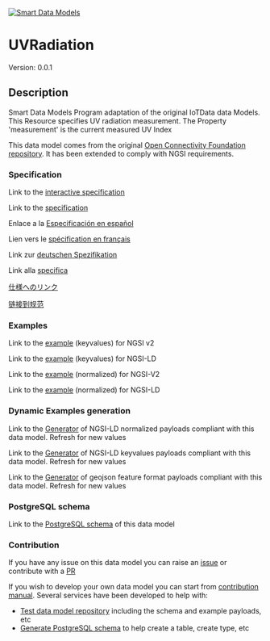 [![Smart Data Models](https://smartdatamodels.org/wp-content/uploads/2022/01/SmartDataModels_logo.png "Logo")](https://smartdatamodels.org)
# UVRadiation
Version: 0.0.1

## Description 

Smart Data Models Program adaptation of the original IoTData data Models. This Resource specifies UV radiation measurement. The Property 'measurement' is the current measured UV Index

This data model comes from the original [Open Connectivity Foundation repository](https://github.com/openconnectivityfoundation/IoTDataModels). It has been extended to comply with NGSI requirements.
### Specification

Link to the [interactive specification](https://swagger.lab.fiware.org/?url=https://smart-data-models.github.io/dataModel.OCF/UVRadiation/swagger.yaml)

Link to the [specification](https://github.com/smart-data-models/dataModel.OCF/blob/master/UVRadiation/doc/spec.md)

Enlace a la [Especificación en español](https://github.com/smart-data-models/dataModel.OCF/blob/master/UVRadiation/doc/spec_ES.md)

Lien vers le [spécification en français](https://github.com/smart-data-models/dataModel.OCF/blob/master/UVRadiation/doc/spec_FR.md)

Link zur [deutschen Spezifikation](https://github.com/smart-data-models/dataModel.OCF/blob/master/UVRadiation/doc/spec_DE.md)

Link alla [specifica](https://github.com/smart-data-models/dataModel.OCF/blob/master/UVRadiation/doc/spec_IT.md)

[仕様へのリンク](https://github.com/smart-data-models/dataModel.OCF/blob/master/UVRadiation/doc/spec_JA.md)

[链接到规范](https://github.com/smart-data-models/dataModel.OCF/blob/master/UVRadiation/doc/spec_ZH.md)
### Examples

Link to the [example](https://smart-data-models.github.io/dataModel.OCF/UVRadiation/examples/example.json) (keyvalues) for NGSI v2

Link to the [example](https://smart-data-models.github.io/dataModel.OCF/UVRadiation/examples/example.jsonld) (keyvalues) for NGSI-LD

Link to the [example](https://smart-data-models.github.io/dataModel.OCF/UVRadiation/examples/example-normalized.json) (normalized) for NGSI-V2

Link to the [example](https://smart-data-models.github.io/dataModel.OCF/UVRadiation/examples/example-normalized.jsonld) (normalized) for NGSI-LD
### Dynamic Examples generation

Link to the [Generator](https://smartdatamodels.org/extra/ngsi-ld_generator.php?schemaUrl=https://raw.githubusercontent.com/smart-data-models/dataModel.OCF/master/UVRadiation/schema.json&email=info@smartdatamodels.org) of NGSI-LD normalized payloads compliant with this data model. Refresh for new values

Link to the [Generator](https://smartdatamodels.org/extra/ngsi-ld_generator_keyvalues.php?schemaUrl=https://raw.githubusercontent.com/smart-data-models/dataModel.OCF/master/UVRadiation/schema.json&email=info@smartdatamodels.org) of NGSI-LD keyvalues payloads compliant with this data model. Refresh for new values

Link to the [Generator](https://smartdatamodels.org/extra/geojson_features_generator.php?schemaUrl=https://raw.githubusercontent.com/smart-data-models/dataModel.OCF/master/UVRadiation/schema.json&email=info@smartdatamodels.org) of geojson feature format payloads compliant with this data model. Refresh for new values
### PostgreSQL schema

Link to the [PostgreSQL schema](https://smart-data-models.github.io/dataModel.OCF/UVRadiation/schema.sql) of this data model
### Contribution

 If you have any issue on this data model you can raise an [issue](https://github.com/smart-data-models/dataModel.OCF/issues)  or contribute with a [PR](https://github.com/smart-data-models/dataModel.OCF/pulls)

 If you wish to develop your own data model you can start from [contribution manual](https://bit.ly/contribution_manual). Several services have been developed to help with: 
 - [Test data model repository](https://smartdatamodels.org/index.php/data-models-contribution-api/) including the schema and example payloads, etc
 - [Generate PostgreSQL schema](https://smartdatamodels.org/index.php/sql-service/) to help create a table, create type, etc